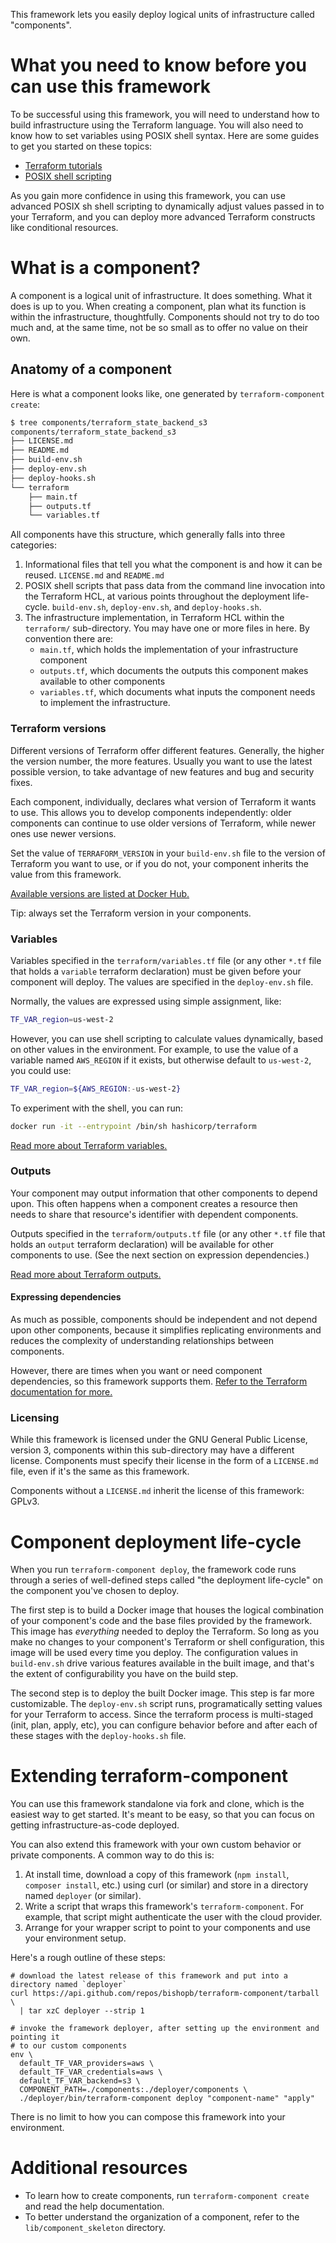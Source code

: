 This framework lets you easily deploy logical units of infrastructure called
"components".

# What you need to know before you can use this framework

To be successful using this framework, you will need to understand how to build
infrastructure using the Terraform language. You will also need to know how to
set variables using POSIX shell syntax. Here are some guides to get you started
on these topics:

* [Terraform tutorials][terra-tut]
* [POSIX shell scripting][posix-sh]

[posix-sh]:https://www.grymoire.com/Unix/Sh.html
[terra-tut]:https://learn.hashicorp.com/terraform

As you gain more confidence in using this framework, you can use advanced POSIX
sh shell scripting to dynamically adjust values passed in to your Terraform, and
you can deploy more advanced Terraform constructs like conditional resources.

# What is a component?

A component is a logical unit of infrastructure. It does something. What it does
is up to you. When creating a component, plan what its function is within the
infrastructure, thoughtfully. Components should not try to do too much and, at
the same time, not be so small as to offer no value on their own.

## Anatomy of a component

Here is what a component looks like, one generated by `terraform-component create`:

```sh
$ tree components/terraform_state_backend_s3
components/terraform_state_backend_s3
├── LICENSE.md
├── README.md
├── build-env.sh
├── deploy-env.sh
├── deploy-hooks.sh
└── terraform
    ├── main.tf
    ├── outputs.tf
    └── variables.tf
```

All components have this structure, which generally falls into three categories:

1. Informational files that tell you what the component is and how it can be reused.
   `LICENSE.md` and `README.md`
2. POSIX shell scripts that pass data from the command line invocation into the
   Terraform HCL, at various points throughout the deployment life-cycle.
   `build-env.sh`, `deploy-env.sh`, and `deploy-hooks.sh`.
3. The infrastructure implementation, in Terraform HCL within the `terraform/`
   sub-directory. You may have one or more files in here. By convention there
   are:
   * `main.tf`, which holds the implementation of your infrastructure component
   * `outputs.tf`, which documents the outputs this component makes available to
     other components
   * `variables.tf`, which documents what inputs the component needs to implement
     the infrastructure.

### Terraform versions

Different versions of Terraform offer different features. Generally, the higher
the version number, the more features. Usually you want to use the latest
possible version, to take advantage of new features and bug and security fixes.

Each component, individually, declares what version of Terraform it wants to
use. This allows you to develop components independently: older components can
continue to use older versions of Terraform, while newer ones use newer versions.

Set the value of `TERRAFORM_VERSION` in your `build-env.sh` file to the version
of Terraform you want to use, or if you do not, your component inherits the
value from this framework.

[Available versions are listed at Docker Hub.][terra-vers]

Tip: always set the Terraform version in your components.

[terra-vers]:https://hub.docker.com/r/hashicorp/terraform/tags

### Variables

Variables specified in the `terraform/variables.tf` file (or any other `*.tf`
file that holds a `variable` terraform declaration) must be given before your
component will deploy. The values are specified in the `deploy-env.sh` file.

Normally, the values are expressed using simple assignment, like:

```sh
TF_VAR_region=us-west-2
```

However, you can use shell scripting to calculate values dynamically, based on
other values in the environment. For example, to use the value of a variable
named `AWS_REGION` if it exists, but otherwise default to `us-west-2`, you could
use:

```sh
TF_VAR_region=${AWS_REGION:-us-west-2}
```

To experiment with the shell, you can run:

```sh
docker run -it --entrypoint /bin/sh hashicorp/terraform
```

[Read more about Terraform variables.][terra-vars]

[terra-vars]:https://www.terraform.io/language/values/variables

### Outputs

Your component may output information that other components to depend upon. This
often happens when a component creates a resource then needs to share that
resource's identifier with dependent components.

Outputs specified in the `terraform/outputs.tf` file (or any other `*.tf`
file that holds an `output` terraform declaration) will be available for other
components to use. (See the next section on expression dependencies.)

[Read more about Terraform outputs.][terra-outs]

[terra-outs]:https://www.terraform.io/language/values/outputs

#### Expressing dependencies

As much as possible, components should be independent and not depend upon other
components, because it simplifies replicating environments and reduces the
complexity of understanding relationships between components.

However, there are times when you want or need component dependencies, so this
framework supports them. [Refer to the Terraform documentation for more.][terra-rs]

[terra-rs]:https://www.terraform.io/language/state/remote-state-data

### Licensing

While this framework is licensed under the GNU General Public License, version 3,
components within this sub-directory may have a different license. Components
must specify their license in the form of a `LICENSE.md` file, even if it's the
same as this framework.

Components without a `LICENSE.md` inherit the license of this framework: GPLv3.

# Component deployment life-cycle

When you run `terraform-component deploy`, the framework code runs through a
series of well-defined steps called "the deployment life-cycle" on the component
you've chosen to deploy.

The first step is to build a Docker image that houses the logical combination of
your component's code and the base files provided by the framework. This image
has _everything_ needed to deploy the Terraform. So long as you make no changes
to your component's Terraform or shell configuration, this image will be used
every time you deploy. The configuration values in `build-env.sh` drive various
features available in the built image, and that's the extent of configurability
you have on the build step.

The second step is to deploy the built Docker image. This step is far more
customizable. The `deploy-env.sh` script runs, programatically setting values
for your Terraform to access. Since the terraform process is multi-staged (init,
plan, apply, etc), you can configure behavior before and after each of these
stages with the `deploy-hooks.sh` file.

# Extending terraform-component

You can use this framework standalone via fork and clone, which is the easiest
way to get started. It's meant to be easy, so that you can focus on getting
infrastructure-as-code deployed.

You can also extend this framework with your own custom behavior or private
components. A common way to do this is:

1. At install time, download a copy of this framework (`npm install`, `composer install`, 
   etc.) using curl (or similar) and store in a directory named `deployer` (or
   similar).
1. Write a script that wraps this framework's `terraform-component`. For example,
   that script might authenticate the user with the cloud provider.
1. Arrange for your wrapper script to point to your components and use your
   environment setup.

Here's a rough outline of these steps:

```
# download the latest release of this framework and put into a directory named `deployer`
curl https://api.github.com/repos/bishopb/terraform-component/tarball \
  | tar xzC deployer --strip 1

# invoke the framework deployer, after setting up the environment and pointing it
# to our custom components
env \
  default_TF_VAR_providers=aws \
  default_TF_VAR_credentials=aws \
  default_TF_VAR_backend=s3 \
  COMPONENT_PATH=./components:./deployer/components \
  ./deployer/bin/terraform-component deploy "component-name" "apply"
```

There is no limit to how you can compose this framework into your environment.

# Additional resources

* To learn how to create components, run `terraform-component create` and read
  the help documentation.
* To better understand the organization of a component, refer to the `lib/component_skeleton`
  directory.
